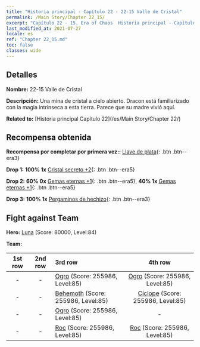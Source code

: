 ```yaml
---
title: "Historia principal - Capítulo 22 - 22-15 Valle de Cristal"
permalink: /Main Story/Chapter 22_15/
excerpt: "Capítulo 22 - 15. Era of Chaos  Historia principal - Capítulo 22_15. 22-15 Valle de Cristal"
last_modified_at: 2021-07-27
locale: es
ref: "Chapter 22_15.md"
toc: false
classes: wide
---
```


## Detalles

 **Nombre:** 22-15 Valle de Cristal

 **Descripción:** Una mina de cristal a cielo abierto. Dracon está familiarizado con la magia intrínseca a esta tierra. Parece que su madre vivió aquí.

 **Related to:** [Historia principal Capítulo 22](/es/Main Story/Chapter 22/)

## Recompensa obtenida

 **Recompensa por completar por primera vez::** [Llave de plata](/ItemsES/con_693/){: .btn .btn--era3}

 **Drop 1:** **100% 1x** [Cristal secreto +2](/ItemsES/mat_80/){: .btn .btn--era5}

 **Drop 2:** **60% 0x** [Gemas eternas +1](/ItemsES/mat_72/){: .btn .btn--era5}, **40% 1x** [Gemas eternas +1](/ItemsES/mat_72/){: .btn .btn--era5}

 **Drop 3:** **100% 1x** [Pergaminos de hechizo](/ItemsES/con_694/){: .btn .btn--era3}


## Fight against Team
 **Hero:** [Luna](/es/heroes/Luna/) (Score: 80000, Level:84)

 **Team:**


  | 1st row | 2nd row | 3rd row | 4th row |
  |:----:|:----:|:----|:----:|
  | - | - | [Ogro](/es/units/Ogre/) (Score: 255986, Level:85)  | [Ogro](/es/units/Ogre/) (Score: 255986, Level:85)  |
  | - | - | [Behemoth](/es/units/Behemoth/) (Score: 255986, Level:85)  | [Cíclope](/es/units/Cyclops/) (Score: 255986, Level:85)  |
  | - | - | [Ogro](/es/units/Ogre/) (Score: 255986, Level:85)  | - |
  | - | - | [Roc](/es/units/Roc/) (Score: 255986, Level:85)  | [Roc](/es/units/Roc/) (Score: 255986, Level:85)  |


